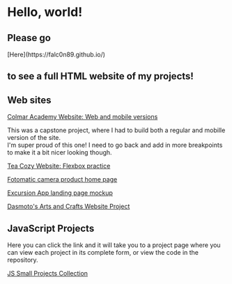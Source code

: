 <h1>Hello, world!</h1>

<h2>Please go</h2> [Here](https://falc0n89.github.io/) <h2>to see a full HTML website of my projects!</h2>


<h2>Web sites</h2>

[Colmar Academy Website: Web and mobile versions](https://falc0n89.github.io/Colmar/)

<p>This was a capstone project, where I had to build both a regular and mobille version of the site. <br> I'm super proud of this one! I need to go back and add in more breakpoints to make it a bit nicer looking though.</p>

[Tea Cozy Website: Flexbox practice](https://falc0n89.github.io/tea-cozy/index.html)

[Fotomatic camera product home page](https://falc0n89.github.io/Fotomatic/index.html)

[Excursion App landing page mockup](https://falc0n89.github.io/Excursion/index.html)

[Dasmoto's Arts and Crafts Website Project](https://Falc0n89.github.io/HTML-and-CSS-playgrounds/Dasmotos%20Arts%20and%20Crafts/Index.html)

<h2>JavaScript Projects</h2>

Here you can click the link and it will take you to a project page where you can view each project in its complete form, or view the code in the repository.

[JS Small Projects Collection](https://falc0n89.github.io/JS-projects-from-CodeCademy/)



